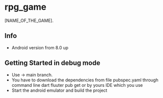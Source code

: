 # rpg_game

[NAME_OF_THE_GAME].

## Info

* Android version from 8.0 up

## Getting Started in debug mode
* Use -> main branch.
* You have to download the dependencies from file pubspec.yaml through command line dart fluuter pub get or by yours IDE which you use
* Start the android emulator and build the project

